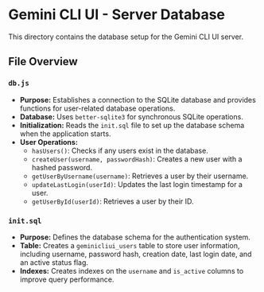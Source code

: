 # Gemini CLI UI - Server Database

This directory contains the database setup for the Gemini CLI UI server.

## File Overview

### `db.js`

-   **Purpose:** Establishes a connection to the SQLite database and provides functions for user-related database operations.
-   **Database:** Uses `better-sqlite3` for synchronous SQLite operations.
-   **Initialization:** Reads the `init.sql` file to set up the database schema when the application starts.
-   **User Operations:**
    -   `hasUsers()`: Checks if any users exist in the database.
    -   `createUser(username, passwordHash)`: Creates a new user with a hashed password.
    -   `getUserByUsername(username)`: Retrieves a user by their username.
    -   `updateLastLogin(userId)`: Updates the last login timestamp for a user.
    -   `getUserById(userId)`: Retrieves a user by their ID.

### `init.sql`

-   **Purpose:** Defines the database schema for the authentication system.
-   **Table:** Creates a `geminicliui_users` table to store user information, including username, password hash, creation date, last login date, and an active status flag.
-   **Indexes:** Creates indexes on the `username` and `is_active` columns to improve query performance.
